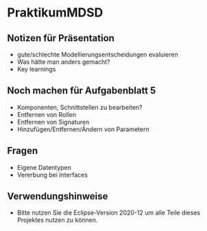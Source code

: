 ﻿# PraktikumMDSD

## Notizen für Präsentation
* gute/schlechte Modellierungsentscheidungen evaluieren
* Was hätte man anders gemacht?
* Key learnings

## Noch machen für Aufgabenblatt 5
* Komponenten, Schnittstellen zu bearbeiten?
* Entfernen von Rollen
* Entfernen von Signaturen
* Hinzufügen/Entfernen/Ändern von Parametern

## Fragen
* Eigene Datentypen
* Vererbung bei Interfaces

## Verwendungshinweise
* Bitte nutzen Sie die Eclipse-Version 2020-12 um alle Teile dieses Projektes nutzen zu können.